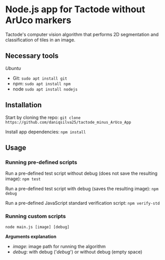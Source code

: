 # Node.js app for Tactode without ArUco markers
Tactode's computer vision algorithm that performs 2D segmentation and classification of tiles in an image.

## Necessary tools
*Ubuntu*
- Git: `sudo apt install git`
- npm: `sudo apt install npm`
- node `sudo apt install nodejs`

## Installation
Start by cloning the repo: `git clone https://github.com/daniqsilva25/tactode_minus_ArUco_App`

Install app dependencies: `npm install`

## Usage
### Running pre-defined scripts
Run a pre-defined test script without debug (does not save the resulting image): `npm test`

Run a pre-defined test script with debug (saves the resulting image): `npm debug`

Run a pre-defined JavaScript standard verification script: `npm verify-std`

### Running custom scripts
`node main.js [image] [debug]`

**Arguments explanation**
- *image*: image path for running the algorithm
- *debug*: with debug ('_debug_') or without debug (empty space)
